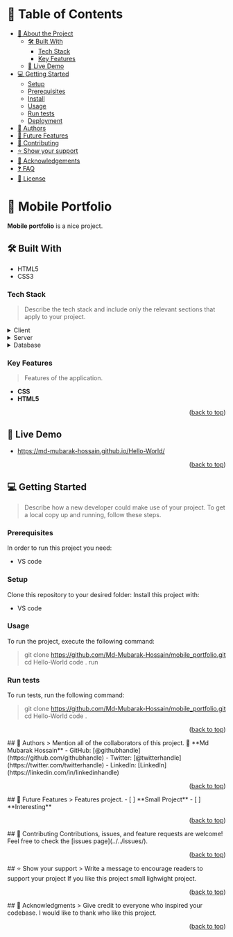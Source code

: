 <a name="readme-top"></a>

# 📗 Table of Contents

- [📖 About the Project](#about-project)
  - [🛠 Built With](#built-with)
    - [Tech Stack](#tech-stack)
    - [Key Features](#key-features)
  - [🚀 Live Demo](#live-demo)
- [💻 Getting Started](#getting-started)
  - [Setup](#setup)
  - [Prerequisites](#prerequisites)
  - [Install](#install)
  - [Usage](#usage)
  - [Run tests](#run-tests)
  - [Deployment](#triangular_flag_on_post-deployment)
- [👥 Authors](#authors)
- [🔭 Future Features](#future-features)
- [🤝 Contributing](#contributing)
- [⭐️ Show your support](#support)
- [🙏 Acknowledgements](#acknowledgements)
- [❓ FAQ](#faq)
- [📝 License](#license)

# 📖 Mobile Portfolio <a name="about-project"></a>

**Mobile portfolio** is a nice project.

## 🛠 Built With <a name="built-with"></a>
- HTML5
- CSS3

### Tech Stack <a name="tech-stack"></a>

> Describe the tech stack and include only the relevant sections that apply to your project.
<details>
  <summary>Client</summary>
  <ul>
    <li><a href="https://reactjs.org/">React.js</a></li>
  </ul>
</details>

<details>
  <summary>Server</summary>
  <ul>
    <li><a href="https://expressjs.com/">Express.js</a></li>
  </ul>
</details>

<details>
<summary>Database</summary>
  <ul>
    <li><a href="https://www.postgresql.org/">PostgreSQL</a></li>
  </ul>
</details>


### Key Features <a name="key-features"></a>

> Features of the application.
- **CSS**
- **HTML5**

<p align="right">(<a href="#readme-top">back to top</a>)</p>


## 🚀 Live Demo <a name="live-demo"></a>

-  https://md-mubarak-hossain.github.io/Hello-World/

<p align="right">(<a href="#readme-top">back to top</a>)</p>


## 💻 Getting Started <a name="getting-started"></a>

> Describe how a new developer could make use of your project.
To get a local copy up and running, follow these steps.

### Prerequisites

In order to run this project you need:
- VS code


### Setup

Clone this repository to your desired folder:
Install this project with:
- VS code

### Usage

To run the project, execute the following command:
>git clone https://github.com/Md-Mubarak-Hossain/mobile_portfolio.git
>cd Hello-World
>code .
>run
### Run tests
To run tests, run the following command:
>git clone https://github.com/Md-Mubarak-Hossain/mobile_portfolio.git
>cd Hello-World
>code .
<p align="right">(<a href="#readme-top">back to top</a>)</p>
## 👥 Authors <a name="authors"></a>
> Mention all of the collaborators of this project.
👤 **Md Mubarak Hossain**
- GitHub: [@githubhandle](https://github.com/githubhandle)
- Twitter: [@twitterhandle](https://twitter.com/twitterhandle)
- LinkedIn: [LinkedIn](https://linkedin.com/in/linkedinhandle)
<p align="right">(<a href="#readme-top">back to top</a>)</p>
## 🔭 Future Features <a name="future-features"></a>
> Features  project.
- [ ] **Small Project**
- [ ] **Interesting**
<p align="right">(<a href="#readme-top">back to top</a>)</p>
## 🤝 Contributing <a name="contributing"></a>
Contributions, issues, and feature requests are welcome!
Feel free to check the [issues page](../../issues/).
<p align="right">(<a href="#readme-top">back to top</a>)</p>
## ⭐️ Show your support <a name="support"></a>
> Write a message to encourage readers to support your project
If you like this project small lighwight project.
<p align="right">(<a href="#readme-top">back to top</a>)</p>
## 🙏 Acknowledgments <a name="acknowledgements"></a>
> Give credit to everyone who inspired your codebase.
I would like to thank who like this project.
<p align="right">(<a href="#readme-top">back to top</a>)</p>
